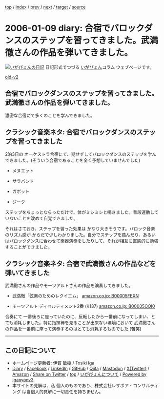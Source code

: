 [top](../index.html) 
 / [index](index.html) 
 / [prev](ig060106.html) 
 / [next](ig060110.html) 
 / [target](https://www.igapyon.jp/igapyon/diary/2006/ig060109.html) 
 / [source](https://github.com/igapyon/diary/blob/master/2006/ig060109.src.md) 

2006-01-09 diary: 合宿でバロックダンスのステップを習ってきました。武満徹さんの作品を弾いてきました。
=====================================================================================================
[![いがぴょんの日記](https://www.igapyon.jp/igapyon/diary/images/iga202308_64.jpg "いがぴょん")](https://www.igapyon.jp/igapyon/diary/memo/memoigapyon.html) 日記形式でつづる [いがぴょん](https://www.igapyon.jp/igapyon/diary/memo/memoigapyon.html)コラム ウェブページです。

[old-v2](ig060109-orig.html)

## 合宿でバロックダンスのステップを習ってきました。武満徹さんの作品を弾いてきました。

濃密な合宿にて多くのことを学んできました。


## クラシック音楽ネタ: 合宿でバロックダンスのステップを習ってきました

2泊3日の オーケストラ合宿にて、期せずしてバロックダンスのステップを学んできました。(そういう合宿であることを全く予想していませんでした)

* メヌエット
  
* サラバンド
  
* ガボット
  
* ジーク

ステップをちょっとならっただけで、体がミシミシと鳴きました。普段運動していないことを改めて自覚できました。

それはさておき、ステップを習った効果は かなり大きそうです。バロック音楽のリズム感が からだで少しわかりました。自分でステップを踏んだり、あるいはバロックダンスに合わせて楽器演奏をしたりして、それが相互に直感的に勉強することができました。

## クラシック音楽ネタ: 合宿で武満徹さんの作品などを弾いてきました

武満徹さんの作品やモーツアルトさんの作品を演奏してきました。

* 武満徹「弦楽のためのレクイエム」
  [amazon.co.jp: B00005FEXN](http://www.amazon.co.jp/exec/obidos/ASIN/B00005FEXN/igapyondiary-22)
  
* モーツアルト ディベルティメント2番 (K137)
  [amazon.co.jp: B00005OOI0](http://www.amazon.co.jp/exec/obidos/ASIN/B00005OOI0/igapyondiary-22)

合奏にて 一番後ろに座っていたのに、反転したから一番前になってしまい、とても消耗しました。特に指揮棒を見ることが出来ない環境において 武満徹さんの作品を一番前に座って演奏するのはとても消耗するものでした (苦笑)


----------------------------------------------------------------------------------------------------

## この日記について

* ホームページ更新者: 伊賀 敏樹 / Tosiki Iga
* [Diary](https://www.igapyon.jp/igapyon/diary/) / [Facebook](https://www.facebook.com/igapyon) / [LinkedIn](https://www.linkedin.com/in/toshikiiga) / [GitHub](https://github.com/igapyon) / [Qiita](https://qiita.com/igapyon) / [Mastodon](https://social.vivaldi.net/@igapyon) / [X(Twitter)](https://twitter.com/ToshikiIga) / [Amazon](https://www.amazon.co.jp/%E4%BC%8A%E8%B3%80-%E6%95%8F%E6%A8%B9/e/B004LTQWCQ) / 
[Share on Twitter](https://twitter.com/intent/tweet?hashtags=igapyon%2Cdiary%2C%E3%81%84%E3%81%8C%E3%81%B4%E3%82%87%E3%82%93&text=%E5%90%88%E5%AE%BF%E3%81%A7%E3%83%90%E3%83%AD%E3%83%83%E3%82%AF%E3%83%80%E3%83%B3%E3%82%B9%E3%81%AE%E3%82%B9%E3%83%86%E3%83%83%E3%83%97%E3%82%92%E7%BF%92%E3%81%A3%E3%81%A6%E3%81%8D%E3%81%BE%E3%81%97%E3%81%9F%E3%80%82%E6%AD%A6%E6%BA%80%E5%BE%B9%E3%81%95%E3%82%93%E3%81%AE%E4%BD%9C%E5%93%81%E3%82%92%E5%BC%BE%E3%81%84%E3%81%A6%E3%81%8D%E3%81%BE%E3%81%97%E3%81%9F%E3%80%82&url=https%3A%2F%2Fwww.igapyon.jp%2Figapyon%2Fdiary%2F2006%2Fig060109.html) / [top](../index.html) / [いがぴょんについて](https://www.igapyon.jp/igapyon/diary/memo/memoigapyon.html) / [Powered by Igapyonv3](https://github.com/igapyon/igapyonv3)
* 本サイトの見解は、私 個人のものであり、株式会社レザボア・コンサルティング は当個人的見解に一切責任を持ちません。 
